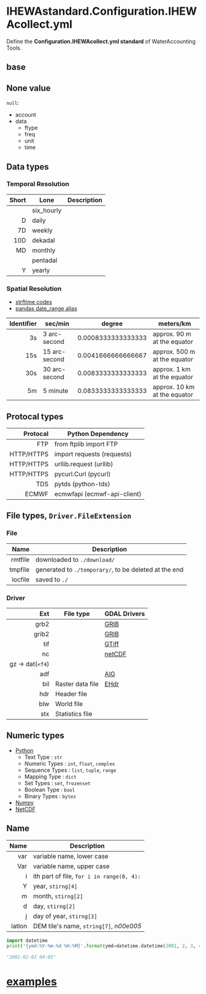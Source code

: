 # IHEWAstandard.Configuration.IHEWAcollect.yml

Define the **Configuration.IHEWAcollect.yml standard** of WaterAccounting Tools.

## base

## None value

`null`: 

  * account
  * data
    * ftype
    * freq
    * unit
    * time


## Data types

### Temporal Resolution

| Short   | Lone       | Description |
| ------: |----------- | ----------- |
|         | six_hourly |             |
| D       | daily      |             |
| 7D      | weekly     |             |
| 10D     | dekadal    |             |
| MD      | monthly    |             |
|         | pentadal   |             |
| Y       | yearly     |             |

### Spatial Resolution
  
  * [strftime codes](http://strftime.org/)
  * [pandas date_range alias](https://pandas.pydata.org/pandas-docs/stable/user_guide/timeseries.html#timeseries-offset-aliases)

| Identifier | sec/min        | degree   	       | meters/km                    |
| ---------: |--------------- | ------------------ | ---------------------------- |
| 3s         | 3 arc-second   | 0.0008333333333333 | approx. 90 m at the equator  |
| 15s        | 15 arc-second  | 0.0041666666666667 | approx. 500 m at the equator |
| 30s        | 30 arc-second  | 0.0083333333333333 | approx. 1 km at the equator  |
| 5m         | 5 minute       | 0.0833333333333333 | approx. 10 km at the equator |


## Protocal types

| Protocal   | Python Dependency           |
| ---------: |---------------------------- |
| FTP        | from ftplib import FTP      |
| HTTP/HTTPS | import requests (requests)  |
| HTTP/HTTPS | urllib.request (urllib)     |
| HTTP/HTTPS | pycurl.Curl (pycurl)        |
| TDS        | pytds (python-tds)          |
| ECMWF      | ecmwfapi (ecmwf-api-client) |


## File types, `Driver.FileExtension`

### File

| Name       | Description                                           |
| ---------: |------------------------------------------------------ |
| rmtfile    | downloaded to `./download/`                           |
| tmpfile    | generated to `./temporary/`, to be deleted at the end |
| locfile    | saved to `./`                                         |

### Driver

| Ext              | File type        | GDAL Drivers     |
| ---------------: | ---------------- | ---------------- |
| grb2             |                  | [GRIB](https://gdal.org/drivers/raster/grib.html#raster-grib) |
| grib2            |                  | [GRIB](https://gdal.org/drivers/raster/grib.html#raster-grib) |
| tif              |                  | [GTiff](https://gdal.org/drivers/raster/gtiff.html#raster-gtiff) |
| nc               |                  | [netCDF](https://gdal.org/drivers/raster/netcdf.html#raster-netcdf) |
| gz -> dat(`<f4`) |                  |                  |
| adf              |                  | [AIG](https://gdal.org/drivers/raster/aig.html#raster-aig) |
| bil              | Raster data file | [EHdr](https://gdal.org/drivers/raster/ehdr.html#raster-ehdr) |
| hdr              | Header file      |                  |
| blw              | World file       |                  |
| stx              | Statistics file  |                  |


## Numeric types

  * [Python](https://docs.python.org/3/library/stdtypes.html)
    * Text Type      : `str`
    * Numeric Types  : `int`, `float`, `complex`
    * Sequence Types : `list`, `tuple`, `range`
    * Mapping Type   : `dict`
    * Set Types      : `set`, `frozenset`
    * Boolean Type   : `bool`
    * Binary Types   : `bytes`
  * [Numpy](https://docs.scipy.org/doc/numpy/user/basics.types.html)
  * [NetCDF](https://www.unidata.ucar.edu/software/netcdf/docs/data_type.html)


## Name

| Name       | Description                               |
| ---------: |------------------------------------------ |
| var        | variable name, lower case                 |
| Var        | variable name, upper case                 |
| i          | ith part of file, `for i in range(0, 4):` |
| Y          | year, `stirng[4]`                         |
| m          | month, `stirng[2]`                        |
| d          | day, `stirng[2]`                          |
| j          | day of year, `stirng[3]`                  |
| latlon     | DEM tile's name, `string[7]`, _n00e005_   |

```Python
import datetime
print('{ymd:%Y-%m-%d %H:%M}'.format(ymd=datetime.datetime(2001, 2, 3, 4, 5)))

"2001-02-03 04:05"
```

# [examples](examples/README.md)
